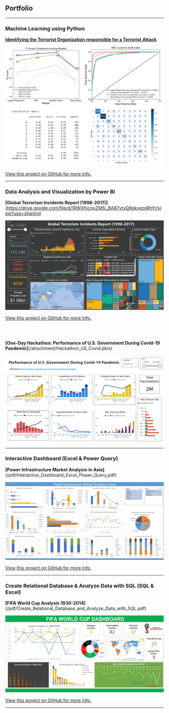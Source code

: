 ## Portfolio

---

### Machine Learning using Python

**[Identifying the Terrorist Organization responsible for a Terrorist Attack](/pdf/Machine_Learning_using_Python.pdf)**

<img src="images/ML_Py.jpg?raw=true"/>

[View this project on GitHub for more Info.](https://github.com/CarlosLizheming/Portfolio_Projects/tree/main/Machine%20Learning%20using%20Python)

---

### Data Analysis and Visualization by Power BI

**[Global Terrorism Incidents Report (1998-2017)]**(https://drive.google.com/file/d/1RWXfvcnvZM5i_BA87ytyQ8pkvezqRhYr/view?usp=sharing)

<img src="images/Terror_Overview.jpg?raw=true"/>

[View this project on GitHub for more Info.](https://github.com/CarlosLizheming/Portfolio_Projects/tree/main/Data%20Analysis%20and%20Visualization%20by%20Power%20BI)

<br><br>

**[One-Day Hackathon: Performance of U.S. Government During Covid-19 Pandemic]**(/attachment/Hackathon_US_Covid.pbix)

<img src="images/US_Covid_19.jpg?raw=true"/>

---

### Interactive Dashboard (Excel & Power Query)  

**[Power Infrastructure Market Analysis in Asia]**(/pdf/Interactive_Dashboard_Excel_Power_Query.pdf)

<img src="images/PowerInfra_Dashboard.jpg?raw=true"/>

[View this project on GitHub for more Info.](https://github.com/CarlosLizheming/Portfolio_Projects/tree/main/Interactive%20Dashboard%20(Excel%20%26%20Power%20Query))

---

### Create Relational Database & Analyze Data with SQL  (SQL & Excel)

**[FIFA World Cup Analysis 1930-2014]**(/pdf/Create_Relational_Database_and_Analyze_Data_with_SQL.pdf)

<img src="images/FIFA_World_Cup_Dashboard.jpg?raw=true"/>

[View this project on GitHub for more Info.](https://github.com/CarlosLizheming/Portfolio_Projects/tree/main/Create%20Relational%20Database%20%26%20Analyze%20Data%20with%20SQL%20(SQL%20%26%20Excel))

---
<!-- Remove above link if you don't want to attibute -->
